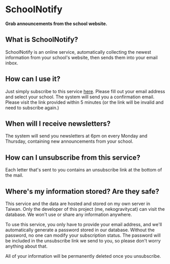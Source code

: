 # SchoolNotify
**Grab announcements from the school website.**

## What is SchoolNotify?
SchoolNotify is an online service, automatically collecting the newest information
from your school's website, then sends them into your email inbox.

## How can I use it?
Just simply subscribe to this service [here](https://sn.gravitycat.tw).
Please fill out your email address and select your school.
The system will send you a confirmation email.
Please visit the link provided within 5 minutes
(or the link will be invalid and need to subscribe again.)

## When will I receive newsletters?
The system will send you newsletters at 6pm on every Monday and Thursday,
containing new announcements from your school.

## How can I unsubscribe from this service?
Each letter that's sent to you contains an unsubscribe link at the bottom of the mail.

## Where's my information stored? Are they safe?
This service and the data are hosted and stored on my own server in Taiwan.
Only the developer of this project (me, nekogravitycat) can visit the database.
We won't use or share any information anywhere.

To use this service, you only have to provide your email address,
and we'll automatically generate a password stored in our database.
Without the password, no one can modify your subscription status.
The password will be included in the unsubscribe link we send to you,
so please don't worry anything about that.

All of your information will be permanently deleted once you unsubscribe.

